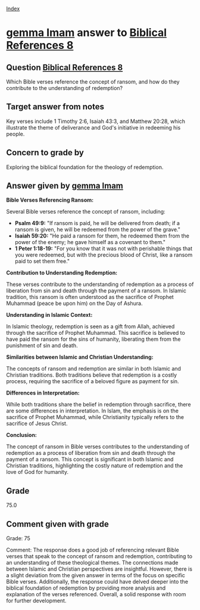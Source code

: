 
[Index](../../index.md)
# [gemma Imam](../../answering_models/gemma_Imam.md) answer to [Biblical References 8](../../questions/Biblical_References_8.md)

## Question [Biblical References 8](../../questions/Biblical_References_8.md)
Which Bible verses reference the concept of ransom, and how do they contribute to the understanding of redemption?

## Target answer from notes
Key verses include 1 Timothy 2:6, Isaiah 43:3, and Matthew 20:28, which illustrate the theme of deliverance and God's initiative in redeeming his people.

## Concern to grade by
Exploring the biblical foundation for the theology of redemption.

## Answer given by [gemma Imam](../../answering_models/gemma_Imam.md)
**Bible Verses Referencing Ransom:**

Several Bible verses reference the concept of ransom, including:

* **Psalm 49:9:** "If ransom is paid, he will be delivered from death; if a ransom is given, he will be redeemed from the power of the grave."
* **Isaiah 59:20:** "He paid a ransom for them, he redeemed them from the power of the enemy; he gave himself as a covenant to them."
* **1 Peter 1:18-19:** "For you know that it was not with perishable things that you were redeemed, but with the precious blood of Christ, like a ransom paid to set them free."

**Contribution to Understanding Redemption:**

These verses contribute to the understanding of redemption as a process of liberation from sin and death through the payment of a ransom. In Islamic tradition, this ransom is often understood as the sacrifice of Prophet Muhammad (peace be upon him) on the Day of Ashura.

**Understanding in Islamic Context:**

In Islamic theology, redemption is seen as a gift from Allah, achieved through the sacrifice of Prophet Muhammad. This sacrifice is believed to have paid the ransom for the sins of humanity, liberating them from the punishment of sin and death.

**Similarities between Islamic and Christian Understanding:**

The concepts of ransom and redemption are similar in both Islamic and Christian traditions. Both traditions believe that redemption is a costly process, requiring the sacrifice of a beloved figure as payment for sin.

**Differences in Interpretation:**

While both traditions share the belief in redemption through sacrifice, there are some differences in interpretation. In Islam, the emphasis is on the sacrifice of Prophet Muhammad, while Christianity typically refers to the sacrifice of Jesus Christ.

**Conclusion:**

The concept of ransom in Bible verses contributes to the understanding of redemption as a process of liberation from sin and death through the payment of a ransom. This concept is significant in both Islamic and Christian traditions, highlighting the costly nature of redemption and the love of God for humanity.

## Grade
75.0

## Comment given with grade
Grade: 75

Comment: The response does a good job of referencing relevant Bible verses that speak to the concept of ransom and redemption, contributing to an understanding of these theological themes. The connections made between Islamic and Christian perspectives are insightful. However, there is a slight deviation from the given answer in terms of the focus on specific Bible verses. Additionally, the response could have delved deeper into the biblical foundation of redemption by providing more analysis and explanation of the verses referenced. Overall, a solid response with room for further development.
